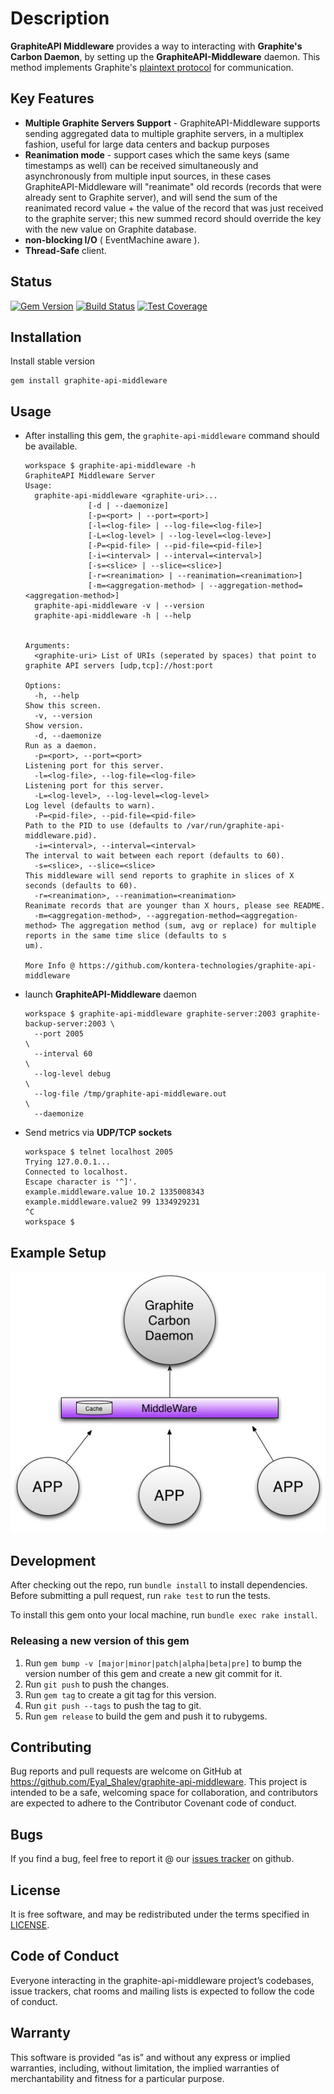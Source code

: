 # Description
**GraphiteAPI Middleware** provides a way to interacting with **Graphite's Carbon Daemon**, by setting up the **GraphiteAPI-Middleware** daemon. This method implements Graphite's [plaintext protocol](http://graphite.readthedocs.org/en/1.0/feeding-carbon.html) for communication.

## Key Features
* **Multiple Graphite Servers Support** - GraphiteAPI-Middleware supports sending aggregated data to multiple graphite servers, in a multiplex fashion, useful for large data centers and backup purposes
* **Reanimation mode** - support cases which the same keys (same timestamps as well) can be received simultaneously and asynchronously from multiple input sources, in these cases GraphiteAPI-Middleware will "reanimate" old records (records that were already sent to Graphite server), and will send the sum of the reanimated record value + the value of the record that was just received to the graphite server; this new summed record should override the key with the new value on Graphite database.
* **non-blocking I/O** ( EventMachine aware ).
* **Thread-Safe** client.

## Status
[![Gem Version](https://badge.fury.io/rb/graphite-api-middleware.svg)](https://badge.fury.io/rb/graphite-api-middleware)
[![Build Status](https://travis-ci.org/kontera-technologies/graphite-api-middleware.svg?branch=master)](https://travis-ci.org/kontera-technologies/graphite-api-middleware)
[![Test Coverage](https://codecov.io/gh/kontera-technologies/graphite-api-middleware/branch/master/graph/badge.svg)](https://codecov.io/gh/kontera-technologies/graphite-api-middleware)

## Installation
Install stable version

```
gem install graphite-api-middleware
```

## Usage
* After installing this gem, the `graphite-api-middleware` command should be available.
  ```
  workspace $ graphite-api-middleware -h
  GraphiteAPI Middleware Server
  Usage:
    graphite-api-middleware <graphite-uri>...
                [-d | --daemonize]
                [-p=<port> | --port=<port>]
                [-l=<log-file> | --log-file=<log-file>]
                [-L=<log-level> | --log-level=<log-leve>]
                [-P=<pid-file> | --pid-file=<pid-file>]
                [-i=<interval> | --interval=<interval>]
                [-s=<slice> | --slice=<slice>]
                [-r=<reanimation> | --reanimation=<reanimation>]
                [-m=<aggregation-method> | --aggregation-method=<aggregation-method>]
    graphite-api-middleware -v | --version
    graphite-api-middleware -h | --help


  Arguments:
    <graphite-uri> List of URIs (seperated by spaces) that point to graphite API servers [udp,tcp]://host:port

  Options:
    -h, --help                                                         Show this screen.
    -v, --version                                                      Show version.
    -d, --daemonize                                                    Run as a daemon.
    -p=<port>, --port=<port>                                           Listening port for this server.
    -l=<log-file>, --log-file=<log-file>                               Listening port for this server.
    -L=<log-level>, --log-level=<log-level>                            Log level (defaults to warn).
    -P=<pid-file>, --pid-file=<pid-file>                               Path to the PID to use (defaults to /var/run/graphite-api-middleware.pid).
    -i=<interval>, --interval=<interval>                               The interval to wait between each report (defaults to 60).
    -s=<slice>, --slice=<slice>                                        This middleware will send reports to graphite in slices of X seconds (defaults to 60).
    -r=<reanimation>, --reanimation=<reanimation>                      Reanimate records that are younger than X hours, please see README.
    -m=<aggregation-method>, --aggregation-method=<aggregation-method> The aggregation method (sum, avg or replace) for multiple reports in the same time slice (defaults to s
  um).

  More Info @ https://github.com/kontera-technologies/graphite-api-middleware
  ```

* launch **GraphiteAPI-Middleware** daemon
  ```
  workspace $ graphite-api-middleware graphite-server:2003 graphite-backup-server:2003 \
    --port 2005                                                                        \
    --interval 60                                                                      \
    --log-level debug                                                                  \
    --log-file /tmp/graphite-api-middleware.out                                        \
    --daemonize                                                                        
  ```

* Send metrics via **UDP/TCP sockets**
  ```
  workspace $ telnet localhost 2005
  Trying 127.0.0.1...
  Connected to localhost.
  Escape character is '^]'.
  example.middleware.value 10.2 1335008343
  example.middleware.value2 99 1334929231
  ^C
  workspace $
  ```

## Example Setup
![example setup](/examples/middleware_t1.png)

## Development
After checking out the repo, run `bundle install` to install dependencies.
Before submitting a pull request, run `rake test` to run the tests.

To install this gem onto your local machine, run `bundle exec rake install`.

### Releasing a new version of this gem
1. Run `gem bump -v [major|minor|patch|alpha|beta|pre]` to bump the version number of this gem and create a new git commit for it.
2. Run `git push` to push the changes.
3. Run `gem tag` to create a git tag for this version.
4. Run `git push --tags` to push the tag to git.
5. Run `gem release` to build the gem and push it to rubygems.

## Contributing
Bug reports and pull requests are welcome on GitHub at https://github.com/Eyal_Shalev/graphite-api-middleware. This project is intended to be a safe, welcoming space for collaboration, and contributors are expected to adhere to the Contributor Covenant code of conduct.

## Bugs
If you find a bug, feel free to report it @ our [issues tracker](https://github.com/kontera-technologies/graphite-api-middleware/issues) on github.

## License
It is free software, and may be redistributed under the terms specified in [LICENSE](/LICENSE.txt).

## Code of Conduct
Everyone interacting in the graphite-api-middleware project’s codebases, issue trackers, chat rooms and mailing lists is expected to follow the code of conduct.

## Warranty
This software is provided “as is” and without any express or implied warranties, including, without limitation, the implied warranties of merchantability and fitness for a particular purpose.
